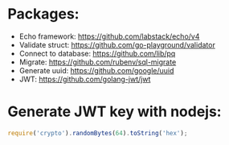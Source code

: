 # Packages:

- Echo framework: https://github.com/labstack/echo/v4
- Validate struct: https://github.com/go-playground/validator
- Connect to database: https://github.com/lib/pq
- Migrate: https://github.com/rubenv/sql-migrate
- Generate uuid: https://github.com/google/uuid
- JWT: https://github.com/golang-jwt/jwt

# Generate JWT key with nodejs:

```javascript
require('crypto').randomBytes(64).toString('hex');
```
